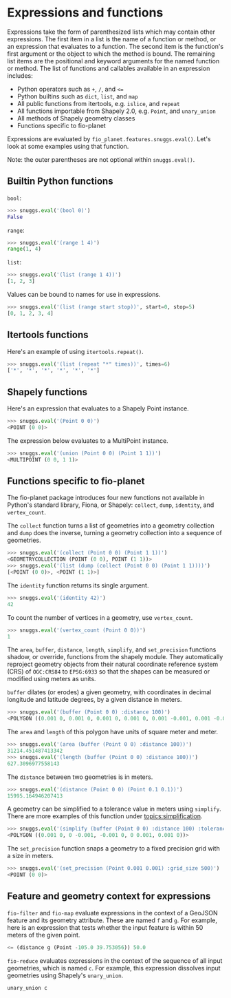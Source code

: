 Expressions and functions
=========================

Expressions take the form of parenthesized lists which may contain other
expressions. The first item in a list is the name of a function or method, or
an expression that evaluates to a function. The second item is the function's
first argument or the object to which the method is bound. The remaining list
items are the positional and keyword arguments for the named function or
method. The list of functions and callables available in an expression
includes:

* Python operators such as `+`, `/`, and `<=`
* Python builtins such as `dict`, `list`, and `map`
* All public functions from itertools, e.g. `islice`, and `repeat`
* All functions importable from Shapely 2.0, e.g. `Point`, and `unary_union`
* All methods of Shapely geometry classes
* Functions specific to fio-planet

Expressions are evaluated by `fio_planet.features.snuggs.eval()`. Let's look at
some examples using that function.

Note: the outer parentheses are not optional within `snuggs.eval()`.

## Builtin Python functions

`bool`:

```python
>>> snuggs.eval('(bool 0)')
False
```

`range`:

```python
>>> snuggs.eval('(range 1 4)')
range(1, 4)
```

`list`:

```python
>>> snuggs.eval('(list (range 1 4))')
[1, 2, 3]
```

Values can be bound to names for use in expressions.

```python
>>> snuggs.eval('(list (range start stop))', start=0, stop=5)
[0, 1, 2, 3, 4]
```

## Itertools functions

Here's an example of using `itertools.repeat()`.

```python
>>> snuggs.eval('(list (repeat "*" times))', times=6)
['*', '*', '*', '*', '*', '*']
```

## Shapely functions

Here's an expression that evaluates to a Shapely Point instance.

```python
>>> snuggs.eval('(Point 0 0)')
<POINT (0 0)>
```

The expression below evaluates to a MultiPoint instance.

```python
>>> snuggs.eval('(union (Point 0 0) (Point 1 1))')
<MULTIPOINT (0 0, 1 1)>
```

## Functions specific to fio-planet

The fio-planet package introduces four new functions not available in Python's
standard library, Fiona, or Shapely: `collect`, `dump`, `identity`, and
`vertex_count`.

The `collect` function turns a list of geometries into a geometry collection
and `dump` does the inverse, turning a geometry collection into a sequence of
geometries.

```python
>>> snuggs.eval('(collect (Point 0 0) (Point 1 1))')
<GEOMETRYCOLLECTION (POINT (0 0), POINT (1 1))>
>>> snuggs.eval('(list (dump (collect (Point 0 0) (Point 1 1))))')
[<POINT (0 0)>, <POINT (1 1)>]
```

The `identity` function returns its single argument.

```python
>>> snuggs.eval('(identity 42)')
42
```

To count the number of vertices in a geometry, use `vertex_count`.

```python
>>> snuggs.eval('(vertex_count (Point 0 0))')
1
```

The `area`, `buffer`, `distance`, `length`, `simplify`, and `set_precision`
functions shadow, or override, functions from the shapely module. They
automatically reproject geometry objects from their natural coordinate
reference system (CRS) of `OGC:CRS84` to `EPSG:6933` so that the shapes can be
measured or modified using meters as units.

`buffer` dilates (or erodes) a given geometry, with coordinates in decimal
longitude and latitude degrees, by a given distance in meters.

```python
>>> snuggs.eval('(buffer (Point 0 0) :distance 100)')
<POLYGON ((0.001 0, 0.001 0, 0.001 0, 0.001 0, 0.001 -0.001, 0.001 -0.001, 0...>
```

The `area` and `length` of this polygon have units of square meter and meter.

```python
>>> snuggs.eval('(area (buffer (Point 0 0) :distance 100))')
31214.451487413342
>>> snuggs.eval('(length (buffer (Point 0 0) :distance 100))')
627.3096977558143
```

The `distance` between two geometries is in meters.

```python
>>> snuggs.eval('(distance (Point 0 0) (Point 0.1 0.1))')
15995.164946207413
```

A geometry can be simplified to a tolerance value in meters using `simplify`.
There are more examples of this function under
[topics:simplification](topics/simplification/).

```python
>>> snuggs.eval('(simplify (buffer (Point 0 0) :distance 100) :tolerance 100)')
<POLYGON ((0.001 0, 0 -0.001, -0.001 0, 0 0.001, 0.001 0))>
```

The `set_precision` function snaps a geometry to a fixed precision grid with a
size in meters.

```python
>>> snuggs.eval('(set_precision (Point 0.001 0.001) :grid_size 500)')
<POINT (0 0)>
```

## Feature and geometry context for expressions

`fio-filter` and `fio-map` evaluate expressions in the context of a GeoJSON
feature and its geometry attribute. These are named `f` and `g`. For example,
here is an expression that tests whether the input feature is within 50 meters
of the given point.

```lisp
<= (distance g (Point -105.0 39.753056)) 50.0
```

`fio-reduce` evaluates expressions in the context of the sequence of all input
geometries, which is named `c`. For example, this expression dissolves input
geometries using Shapely's `unary_union`.

```lisp
unary_union c
```
